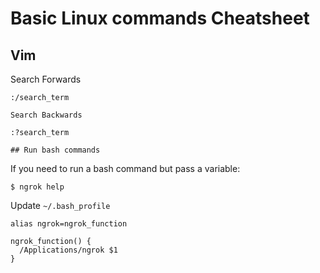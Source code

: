 # Basic Linux commands Cheatsheet

## Vim

Search Forwards
```
:/search_term

Search Backwards

:?search_term

## Run bash commands
````

If you need to run a bash command but pass a variable:

```
$ ngrok help
```

Update `~/.bash_profile`

```
alias ngrok=ngrok_function

ngrok_function() {
  /Applications/ngrok $1
}
```
